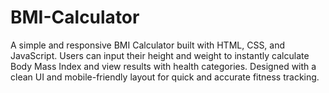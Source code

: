 # BMI-Calculator
A simple and responsive BMI Calculator built with HTML, CSS, and JavaScript. Users can input their height and weight to instantly calculate Body Mass Index and view results with health categories. Designed with a clean UI and mobile-friendly layout for quick and accurate fitness tracking.
